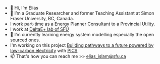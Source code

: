 - 👋 Hi, I’m Elias
- 👀 I’m a Graduate Researcher and former Teaching Assistant at Simon Fraser University, BC, Canada.
- I work part-time as a Energy Planner Consultant to a Provincial Utility.
- I work at [DeltaE+ lab of SFU](https://www.sfu.ca/see/research/delta-e.html)
- 🌱 I’m currently learning energy system modelling especially the open sourced ones.
- I'm working on this project [Building pathways to a future powered by low-carbon electricity](https://pics.uvic.ca/projects/building-pathways-future-powered-low-carbon-electricity) with [PICS](https://pics.uvic.ca/about)
- 📫 That's how you can reach me >> elias_islam@sfu.ca

<!---
eliasinul/eliasinul is a ✨ special ✨ repository because its `README.md` (this file) appears on your GitHub profile.
You can click the Preview link to take a look at your changes.
--->
